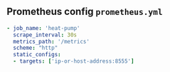 ## Prometheus config `prometheus.yml`
```yaml
- job_name: 'heat-pump'
  scrape_interval: 30s
  metrics_path: '/metrics'
  scheme: "http"
  static_configs:
  - targets: ['ip-or-host-address:8555']
```